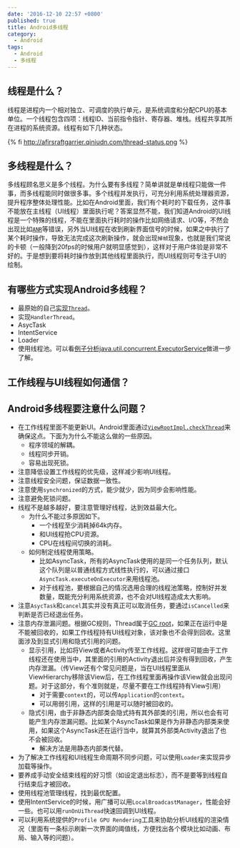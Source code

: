 ```yaml
---
date: '2016-12-10 22:57 +0800'
published: true
title: Android多线程
category:
  - Android
tags:
  - Android
  - 多线程
---
```

## 线程是什么？

线程是进程内一个相对独立、可调度的执行单元，是系统调度和分配CPU的基本单位。一个线程包含四项：线程ID、当前指令指针、寄存器、堆栈。线程共享其所在进程的系统资源。线程有如下几种状态。

{% fi http://afirsraftgarrier.qiniudn.com/thread-status.png %}

## 多线程是什么？

多线程顾名思义是多个线程。为什么要有多线程？简单讲就是单线程只能做一件事，而多线程能同时做很多事。多个线程并发执行，可充分利用系统处理器资源，提升程序整体处理性能。比如在Android里面，我们有个耗时的下载任务，这件事不能放在主线程（UI线程）里面执行呢？答案显然不能，我们知道Android的UI线程是一个特殊的线程，不能在里面执行耗时的操作比如网络请求、I/O等，不然会出现比如[`ANR`](/2016/12/12/2016-12-12-andriod-anr)等错误，另外当UI线程在收到刷新界面信号的时候，如果之中执行了某个耗时操作，导致无法完成这次刷新操作，就会出现`掉帧`现象，也就是我们常说的卡顿（一般降到20fps的时候用户就明显感觉到），这样对于用户体验是非常不好的。于是想到要将耗时操作放到其他线程里面执行，而UI线程则可专注于UI的绘制。

## 有哪些方式实现Android多线程？

* 最原始的自己[实现`Thread`](https://github.com/AfirSraftGarrier/ACCDemoAndroid/blob/master/app/src/main/java/afirsraftgarrier/demoandroid/snap/thread/SimpleThreadActivity.java)。
* 实现`HandlerThread`。
* AsycTask
* IntentService
* Loader
* 使用线程池。可以看[例子分析java.util.concurrent.ExecutorService](/2015/07/15/例子分析java.util.concurrent.ExecutorService/)做进一步了解。

## 工作线程与UI线程如何通信？

## Android多线程要注意什么问题？

* 在工作线程里面不能更新UI。Android里面通过[`ViewRootImpl.checkThread`](http://androidxref.com/7.0.0_r1/xref/frameworks/base/core/java/android/view/ViewRootImpl.java#checkThread)来确保这点。下面为为什么不能这么做的一些原因。
	* 程序领域的解耦。
   * 线程同步开销。
   * 容易出现死锁。
* 注意降低设置工作线程的优先级，这样减少影响UI线程。
* 注意线程安全问题，保证数据一致性。
* 注意使用`synchronized`的方式，能少就少，因为同步会影响性能。
* 注意避免死锁问题。
* 线程不是越多越好，要注意管理好线程，达到效益最大化。
	* 为什么不能过多原因如下。
		* 一个线程至少消耗掉64k内存。
      * 和UI线程抢CPU资源。
      * CPU在线程间切换的消耗。
   * 如何制定线程使用策略。
		* 比如AsyncTask，所有的AsyncTask使用的是同一个任务队列，默认这个队列是以普通线程方式线性执行的，可以通过接口`AsyncTask.executeOnExecutor`来用线程池。
      * 对于线程池，要根据自己的情况选用合理的线程池策略，控制好并发数量，既能充分利用系统资源，也不会对UI线程造成太大影响。
 * 注意`AsycTask`和`cancel`其实并没有真正可以取消任务，要通过`isCancelled`来判断是否已经退出任务。
 * 注意内存泄漏问题。根据GC规则，Thread属于[GC root](http://stackoverflow.com/questions/6366211/what-are-the-roots)，如果正在运行中是不能被回收的，如果工作线程持有UI线程对象，该对象也不会得到回收。这里面涉及到显式引用和隐式引用的问题。
 	* 显示引用，比如将View或者Activity传至工作线程。这样很可能由于工作线程还在使用当中，其里面的引用的Activity退出后并没有得到回收，产生内存泄漏。（传View还有个常见问题是，当在UI线程里面从ViewHierarchy移除该View后，在工作线程里面再操作该View就会出现问题。对于这部分，有个准则就是，尽量不要在工作线程持有View引用）
    	* 对于需要`context`的，可以传`Application`的`context`。
    	* 可以用弱引用，这样的引用是可以随时被回收的。
 	* 隐式引用，由于非静态内部类会隐式持有其外部类的引用，所以也会有可能产生内存泄漏问题。比如某个AsyncTask如果是作为非静态内部类来使用，如果这个AsyncTask还在运行当中，就算其外部类Activity退出了也不会被回收。
    	* 解决方法是用静态内部类代替。
* 为了解决工作线程和UI线程生命周期不同步问题，可以使用`Loader`来实现异步加载等操作。
* 要养成手动安全结束线程的好习惯（如设定退出标志），而不是要等到线程自行结束后才被回收。
* 使用线程池管理线程，找到最优配置。
* 使用IntentService的时候，用广播可以用`LocalBroadcastManager`，性能会好一些。也可以用`runOnUiThread`快速回调到UI线程。
* 可以利用系统提供的`Profile GPU Rendering`工具来协助分析UI线程的渲染情况（里面有一条标示刷新一次界面的阈值线，方便找出各个模块比如动画、布局、输入等的问题）。
   
 
